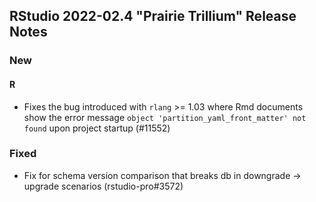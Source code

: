 ## RStudio 2022-02.4 "Prairie Trillium" Release Notes

### New

#### R

* Fixes the bug introduced with `rlang` >= 1.03 where Rmd documents show the error message `object 'partition_yaml_front_matter' not found` upon project startup (#11552)

### Fixed

* Fix for schema version comparison that breaks db in downgrade -> upgrade scenarios (rstudio-pro#3572)
